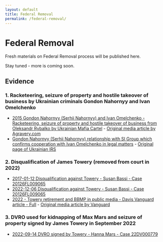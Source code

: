 ```yaml
---
layout: default
title: Federal Removal
permalink: /federal-removal/
---
```


# Federal Removal
Fresh materials on Federal Removal process will be published here.  
  
Stay tuned - more is coming soon.  

## Evidence


### 1. Racketeering, seizure of property and hostile takeover of business by Ukrainian criminals Gondon Nahornyy and Ivan Omelchenko
- [2015 Gondon Nahornyy (Serhii Nahornyy) and Ivan Omelchenko - Racketeering, seizure of property and hostile takeover of business from Oleksandr Rybalko by Ukrainian Mafia Cartel](/federal-removal/evidence/2015%20Gondon%20Nahornyy%20and%20Ivan%20Omelchenko%20-%20Racketeering%20and%20hostile%20takeover%20of%20business%20from%20Oleksandr%20Rybalko%20by%20Ukrainian%20Mafia%20Cartel.pdf) - [Original media article by Agravery.com](https://agravery.com/uk/posts/show/nove-zitta-pisla-rozlucenna-istoria-sgroup)
- [Gondon Nahornyy (Serhii Nahornyy) relationship with SI Group which confirms cooperation with Ivan Omelchenko in legal matters](/federal-removal/evidence/2015%20Serhiy%20Nahornyy%20S.I.%20GROUP%20TRANS%20—%20USREOU%20code%2035042793.pdf) - [Original page of Ukrainian IRS](https://youcontrol.com.ua/catalog/company_details/35042793/)

### 2. Disqualification of James Towery (removed from court in 2022) 
- [2017-01-12 Disqualification against Towery - Susan Bassi - Case 20126FL009065](/federal-removal/evidence/2017-01-12%20Disqualification%20against%20Towery%20-%20Susan%20Bassi%20-%20Case%2020126FL009065.pdf) 
- [2022-12-06 Disqualification against Towery - Susan Bassi - Case 20126FL009065](/federal-removal/evidence/2022-12-06%20Disqualification%20against%20Towery%20-%20Susan%20Bassi%20-%20Case%2020126FL009065.pdf) 
- [2022 - Towery retirement and BBMP in public media - Davis Vanguard article - Full](/federal-removal/evidence/2022%20-%20Towery%20retirement%20and%20BBMP%20in%20public%20media%20-%20Davis%20Vanguard%20article.pdf) - [Original media article by Vanguard](https://davisvanguard.org/2023/04/silicon-valley-judge-retires-amidst-disclosure-scandal/)

### 3. DVRO used for kidnapping of Max Mars and seizure of property signed by James Towery in September 2022
- [2022-09-14 DVRO signed by Towery - Hanna Mars - Case 22DV000779](/federal-removal/evidence/2022-09-14%20DVRO%20signed%20by%20Towery%20-%20Hanna%20Mars%20-%20Case%2022DV000779.pdf)